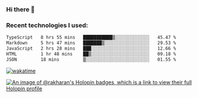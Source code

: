 ### Hi there 👋

### Recent technologies I used:
<!--START_SECTION:waka-->

```txt
TypeScript   8 hrs 55 mins   ███████████▒░░░░░░░░░░░░░   45.47 %
Markdown     5 hrs 47 mins   ███████▒░░░░░░░░░░░░░░░░░   29.53 %
JavaScript   2 hrs 28 mins   ███░░░░░░░░░░░░░░░░░░░░░░   12.66 %
HTML         1 hr 48 mins    ██▒░░░░░░░░░░░░░░░░░░░░░░   09.18 %
JSON         18 mins         ▒░░░░░░░░░░░░░░░░░░░░░░░░   01.55 %
```

<!--END_SECTION:waka-->
[![wakatime](https://wakatime.com/badge/user/fe50d444-0cee-4d14-a0b3-b9e8509eb4d0.svg)](https://wakatime.com/@fe50d444-0cee-4d14-a0b3-b9e8509eb4d0)

[![An image of @rakharan's Holopin badges, which is a link to view their full Holopin profile](https://holopin.me/rakharan)](https://holopin.io/@rakharan)
